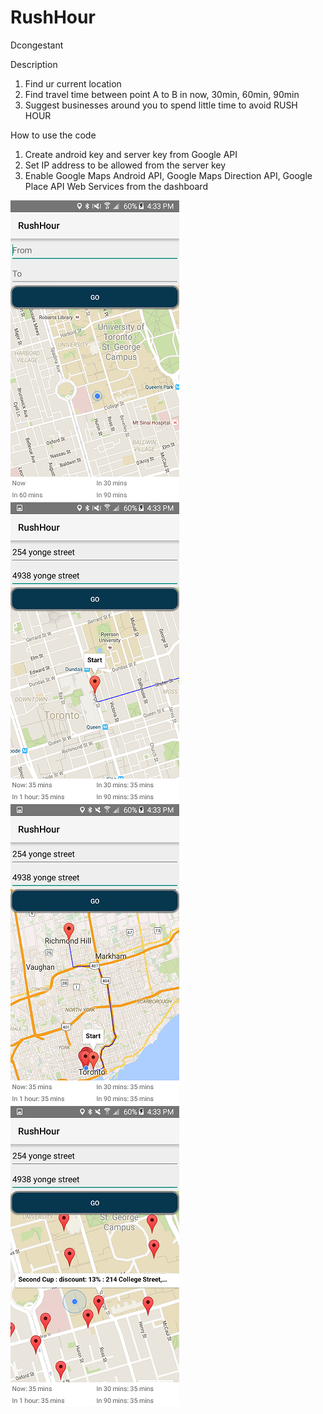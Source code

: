 # RushHour

Dcongestant

Description
1. Find ur current location
2. Find travel time between point A to B in now, 30min, 60min, 90min
3. Suggest businesses around you to spend little time to avoid RUSH HOUR


How to use the code

1. Create android key and server key from Google API
2. Set IP address to be allowed from the server key
3. Enable Google Maps Android API, Google Maps Direction API, Google Place API Web Services from the dashboard

![RushHour](/screen1.png?raw=true)
![RushHour](/screen2.png?raw=true)
![RushHour](/screen3.png?raw=true)
![RushHour](/screen4.png?raw=true)
